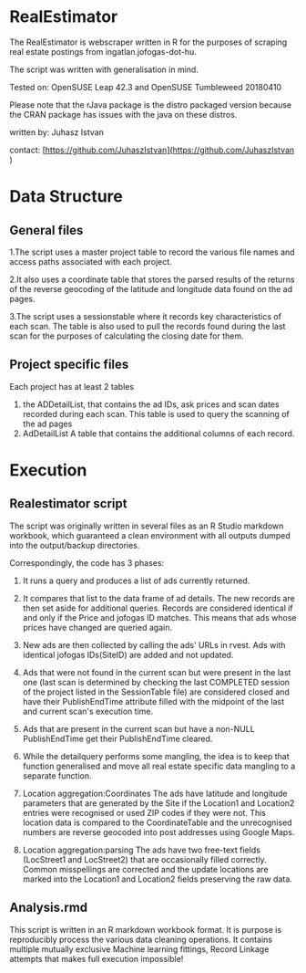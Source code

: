 # RealEstimator

The RealEstimator is webscraper written in R for the purposes of scraping real estate postings from ingatlan.jofogas-dot-hu.

The script was written with generalisation in mind.

Tested on: OpenSUSE Leap 42.3 and OpenSUSE Tumbleweed 20180410

Please note that the rJava package is the distro packaged version because the CRAN package has issues with the java on these distros.

written by: Juhasz Istvan 

contact: [https://github.com/JuhaszIstvan](https://github.com/JuhaszIstvan )

# Data Structure


## General files
1.The script uses a master project table to record the various file names and access paths associated with each project.  

2.It also uses a coordinate table that stores the parsed results of the returns of the reverse geocoding of the latitude and longitude data found on the ad pages.

3.The script uses a sessionstable where it records key characteristics of each scan. The table is also used to pull the records found during the last scan for the purposes of calculating the closing date for them.

## Project specific files

Each project has at least 2 tables
1) the ADDetailList,
  that contains the ad IDs, ask prices and scan dates recorded during each scan. This table is used to query the scanning of the ad pages
2) AdDetailList
  A table that contains the additional columns of each record.
  
# Execution
## Realestimator script 
The script was originally written in several files as an R Studio markdown workbook, which guaranteed a clean environment with all outputs dumped into the output/backup directories.

Correspondingly, the code has 3 phases:

1) It runs a query and produces a list of ads currently returned.
2) It compares that list to the data frame of ad details. The new records are then set aside for additional queries. Records are considered identical if and only if the Price and jofogas ID matches. This means that ads whose prices have changed are queried again.
3) New ads are then collected by calling the ads' URLs in rvest. Ads with identical jofogas IDs(SiteID) are added and not updated.
4) Ads that were not found in the current scan but were present in the last one (last scan is determined by checking the last COMPLETED session of the project listed in the SessionTable file) are considered closed and have their PublishEndTime attribute filled with the midpoint of the last and current scan's execution time.
5) Ads that are present in the current scan but have a non-NULL PublishEndTime get their PublishEndTime cleared.
6) While the detailquery performs some mangling, the idea is to keep that function generalised and move all real estate specific data mangling to a separate function.
7) Location aggregation:Coordinates
The ads have latitude and longitude parameters that are generated by the Site if the Location1 and Location2 entries were recognised or used ZIP codes if they were  not. This location data is compared to the CoordinateTable and the unrecognised numbers are reverse geocoded into post addresses using Google Maps. 

8) Location aggregation:parsing 
The ads have two free-text fields (LocStreet1 and LocStreet2) that are occasionally filled correctly. Common misspellings are corrected and the update locations are marked into the Location1 and Location2 fields preserving the raw data.

## Analysis.rmd
This script is written in an R markdown workbook format. It is purpose is reproducibly process the various data cleaning operations. It contains multiple mutually exclusive Machine learning fittings, Record Linkage attempts that makes full execution impossible!


